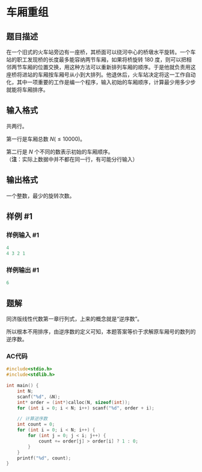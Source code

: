 # 车厢重组

## 题目描述

在一个旧式的火车站旁边有一座桥，其桥面可以绕河中心的桥墩水平旋转。一个车站的职工发现桥的长度最多能容纳两节车厢，如果将桥旋转 $180$ 度，则可以把相邻两节车厢的位置交换，用这种方法可以重新排列车厢的顺序。于是他就负责用这座桥将进站的车厢按车厢号从小到大排列。他退休后，火车站决定将这一工作自动化，其中一项重要的工作是编一个程序，输入初始的车厢顺序，计算最少用多少步就能将车厢排序。

## 输入格式

共两行。  

第一行是车厢总数 $N( \le 10000)$。
  
第二行是 $N$ 个不同的数表示初始的车厢顺序。  
（**注**：实际上数据中并不都在同一行，有可能分行输入）

## 输出格式

一个整数，最少的旋转次数。

## 样例 #1

### 样例输入 #1

```c
4
4 3 2 1
```

### 样例输出 #1

```c
6
```

## 题解

同济版线性代数第一章行列式，上来的概念就是“逆序数”。

所以根本不用排序，由逆序数的定义可知，本题答案等价于求解原车厢号的数列的逆序数。

### AC代码

```c
#include<stdio.h>
#include<stdlib.h>

int main() {
    int N;
    scanf("%d", &N);
    int* order = (int*)calloc(N, sizeof(int));
    for (int i = 0; i < N; i++) scanf("%d", order + i);

    // 计算逆序数
    int count = 0;
    for (int i = 0; i < N; i++) {
        for (int j = 0; j < i; j++) {
            count += order[j] > order[i] ? 1 : 0;
        }
    }
    printf("%d", count);
}
```
